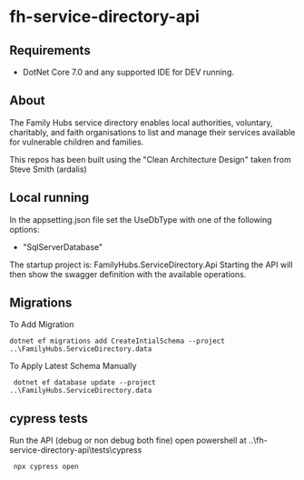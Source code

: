# fh-service-directory-api

## Requirements

* DotNet Core 7.0 and any supported IDE for DEV running.

## About

The Family Hubs service directory enables local authorities, voluntary, charitably, and faith organisations to list and manage their services available for vulnerable children and families.

This repos has been built using the "Clean Architecture Design" taken from Steve Smith (ardalis)

## Local running

In the appsetting.json file set the UseDbType with one of the following options:

* "SqlServerDatabase"

The startup project is: FamilyHubs.ServiceDirectory.Api
Starting the API will then show the swagger definition with the available operations.

## Migrations

To Add Migration

```
dotnet ef migrations add CreateIntialSchema --project ..\FamilyHubs.ServiceDirectory.data
```

To Apply Latest Schema Manually

```
 dotnet ef database update --project ..\FamilyHubs.ServiceDirectory.data
```

## cypress tests
Run the API (debug or non debug both fine)
open powershell at ..\fh-service-directory-api\tests\cypress

```
 npx cypress open 
```
